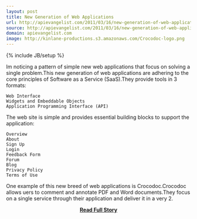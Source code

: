```yaml
---
layout: post
title: New Generation of Web Applications
url: http://apievangelist.com/2011/03/16/new-generation-of-web-applications/
source: http://apievangelist.com/2011/03/16/new-generation-of-web-applications/
domain: apievangelist.com
image: http://kinlane-productions.s3.amazonaws.com/Crocodoc-logo.png
---
```

{% include JB/setup %}<p>Im noticing a pattern of simple new web applications that focus on solving a single problem.This new generation of web applications are adhering to the core principles of Software as a Service (SaaS).They provide tools in 3 formats:

	Web Interface
	Widgets and Embeddable Objects
	Application Programming Interface (API)

The web site is simple and provides essential building blocks to support the application:

	Overview
	About
	Sign Up
	Login
	Feedback Form
	Forum
	Blog
	Privacy Policy
	Terms of Use

One example of this new breed of web applications is Crocodoc.Crocodoc allows uers to comment and annotate PDF and Word documents.They focus on a single service through their application and deliver it in a very 2.</p>
<center><p><a href="http://apievangelist.com/2011/03/16/new-generation-of-web-applications/" style='padding:25px; font-sze:18px; font-weight: bold;'>Read Full Story</a></p></center>
